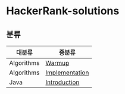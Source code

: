 # HackerRank-solutions

## 분류
|대분류|중분류|
|---|---|
|Algorithms|[Warmup](https://github.com/kim-junghun/HackerRank-solutions/tree/master/Practice/Algorithms/Warmup)|
|Algorithms|[Implementation](https://github.com/kim-junghun/HackerRank-solutions/tree/master/Practice/Algorithms/Implementation)|
|Java|[Introduction](https://github.com/kim-junghun/HackerRank-solutions/tree/master/Practice/Java/Introduction)|
